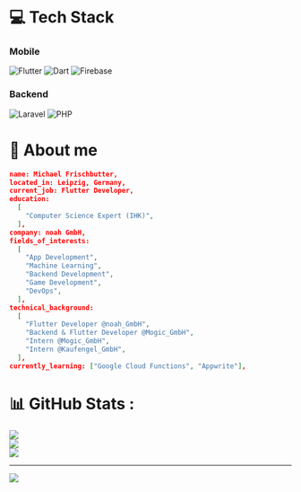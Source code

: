 # 💻 Tech Stack
### Mobile
![Flutter](https://img.shields.io/badge/Flutter-%2302569B.svg?style=for-the-badge&logo=Flutter&logoColor=white) ![Dart](https://img.shields.io/badge/dart-%230175C2.svg?style=for-the-badge&logo=dart&logoColor=white) ![Firebase](https://img.shields.io/badge/firebase-%23039BE5.svg?style=for-the-badge&logo=firebase)
### Backend
![Laravel](https://img.shields.io/badge/laravel-%23FF2D20.svg?style=for-the-badge&logo=laravel&logoColor=white) ![PHP](https://img.shields.io/badge/php-%23777BB4.svg?style=for-the-badge&logo=php&logoColor=white)

# 🧑 About me

```json
name: Michael Frischbutter,
located_in: Leipzig, Germany,
current_job: Flutter Developer,
education:
  [
    "Computer Science Expert (IHK)",
  ],
company: noah GmbH,
fields_of_interests:
  [
    "App Development",
    "Machine Learning",
    "Backend Development",
    "Game Development",
    "DevOps",
  ],
technical_background:
  [
    "Flutter Developer @noah_GmbH",
    "Backend & Flutter Developer @Mogic_GmbH",
    "Intern @Mogic_GmbH",
    "Intern @Kaufengel_GmbH",
  ],
currently_learning: ["Google Cloud Functions", "Appwrite"],
```

# 📊 GitHub Stats :
![](https://github-readme-stats.vercel.app/api?username=mfrischbutter&theme=dark&hide_border=true&include_all_commits=false&count_private=true)<br/>
![](https://github-readme-streak-stats.herokuapp.com/?user=mfrischbutter&theme=dark&hide_border=true)<br/>
![](https://github-readme-stats.vercel.app/api/top-langs/?username=mfrischbutter&theme=dark&hide_border=true&include_all_commits=false&count_private=true&layout=compact)

---
![](https://komarev.com/ghpvc/?username=mfrischbutter&label=Visitors+Count&color=brightgreen)
